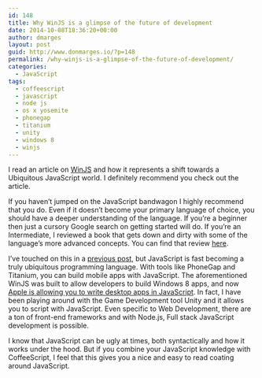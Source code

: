 ```yaml
---
id: 148
title: Why WinJS is a glimpse of the future of development
date: 2014-10-08T18:36:20+00:00
author: dmarges
layout: post
guid: http://www.donmarges.io/?p=148
permalink: /why-winjs-is-a-glimpse-of-the-future-of-development/
categories:
  - JavaScript
tags:
  - coffeescript
  - javascript
  - node js
  - os x yosemite
  - phonegap
  - titanium
  - unity
  - windows 8
  - winjs
---
```

I read an article on <a href="http://developer.telerik.com/featured/winjs-3-0-shows-industry-shift-towards-javascript/?utm_source=javascriptweekly&#038;utm_medium=email" target="_blank">WinJS</a> and how it represents a shift towards a Ubiquitous JavaScript world. I definitely recommend you check out the article.

If you haven&#8217;t jumped on the JavaScript bandwagon I highly recommend that you do. Even if it doesn&#8217;t become your primary language of choice, you should have a deeper understanding of the language. If you&#8217;re a beginner then just a cursory Google search on getting started will do. If you&#8217;re an Intermediate, I reviewed a book that gets down and dirty with some of the language&#8217;s more advanced concepts. You can find that review <a href="http://www.donmarges.io/scope-and-closures-book-review/" title="Scope and Closures – Book Review" target="_blank">here</a>.

I&#8217;ve touched on this in a [previous post](http://www.donmarges.io/a-great-resource-for-writing-os-x-yosemite-apps-with-javascript/ "A Great Resource For Writing OS X Yosemite Apps With JavaScript"), but JavaScript is fast becoming a truly ubiquitous programming language. With tools like PhoneGap and Titanium, you can build mobile apps with JavaScript. The aforementioned WinJS was built to allow developers to build Windows 8 apps, and now [Apple is allowing you to write desktop apps in JavaScript](http://www.donmarges.io/a-great-resource-for-writing-os-x-yosemite-apps-with-javascript/ "A Great Resource For Writing OS X Yosemite Apps With JavaScript"). In fact, I have been playing around with the Game Development tool Unity and it allows you to script with JavaScript. Even specific to Web Development, there are a ton of front-end frameworks and with Node.js, Full stack JavaScript development is possible. 

I know that JavaScript can be ugly at times, both syntactically and how it works under the hood. But if you combine your JavaScript knowledge with CoffeeScript, I feel that this gives you a nice and easy to read coating around JavaScript.